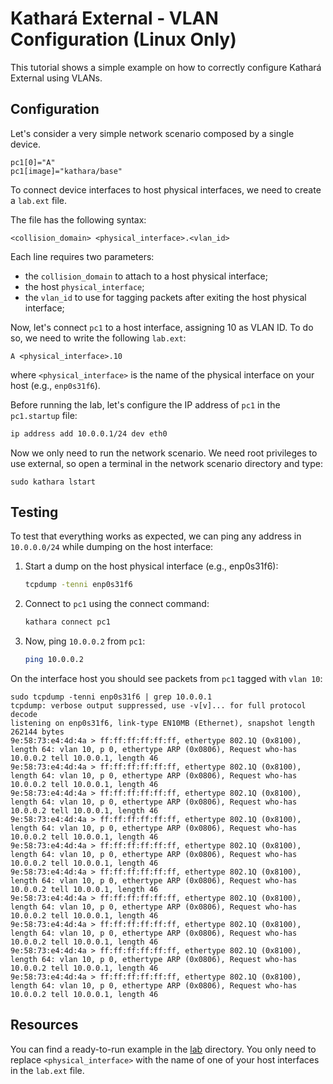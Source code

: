 # Kathará External - VLAN Configuration (Linux Only)

This tutorial shows a simple example on how to correctly configure Kathará External using VLANs.

## Configuration
Let's consider a very simple network scenario composed by a single device. 

```text
pc1[0]="A"
pc1[image]="kathara/base"
```

To connect device interfaces to host physical interfaces, we need to create a `lab.ext` file.  

The file has the following syntax:
```text
<collision_domain> <physical_interface>.<vlan_id>
```
Each line requires two parameters: 
- the `collision_domain` to attach to a host physical interface;
- the host `physical_interface`;
- the `vlan_id` to use for tagging packets after exiting the host physical interface;

Now, let's connect `pc1` to a host interface, assigning 10 as VLAN ID. 
To do so, we need to write the following `lab.ext`:
```text
A <physical_interface>.10
```

where `<physical_interface>` is the name of the physical interface on your host (e.g., `enp0s31f6`). 

Before running the lab, let's configure the IP address of `pc1` in the `pc1.startup` file:
```bash 
ip address add 10.0.0.1/24 dev eth0
```

Now we only need to run the network scenario. We need root privileges to use external, so open a terminal in the 
network scenario directory and type: 
```text
sudo kathara lstart
```

## Testing
To test that everything works as expected, we can ping any address in `10.0.0.0/24` while dumping on the host interface:

1. Start a dump on the host physical interface (e.g., enp0s31f6):
    ```bash
    tcpdump -tenni enp0s31f6
    ```
2. Connect to `pc1` using the connect command:
    ```bash
    kathara connect pc1
    ```
3. Now, ping `10.0.0.2` from `pc1`:
    ```bash
    ping 10.0.0.2
    ```

On the interface host you should see packets from `pc1` tagged with `vlan 10`:
```text
sudo tcpdump -tenni enp0s31f6 | grep 10.0.0.1
tcpdump: verbose output suppressed, use -v[v]... for full protocol decode
listening on enp0s31f6, link-type EN10MB (Ethernet), snapshot length 262144 bytes
9e:58:73:e4:4d:4a > ff:ff:ff:ff:ff:ff, ethertype 802.1Q (0x8100), length 64: vlan 10, p 0, ethertype ARP (0x0806), Request who-has 10.0.0.2 tell 10.0.0.1, length 46
9e:58:73:e4:4d:4a > ff:ff:ff:ff:ff:ff, ethertype 802.1Q (0x8100), length 64: vlan 10, p 0, ethertype ARP (0x0806), Request who-has 10.0.0.2 tell 10.0.0.1, length 46
9e:58:73:e4:4d:4a > ff:ff:ff:ff:ff:ff, ethertype 802.1Q (0x8100), length 64: vlan 10, p 0, ethertype ARP (0x0806), Request who-has 10.0.0.2 tell 10.0.0.1, length 46
9e:58:73:e4:4d:4a > ff:ff:ff:ff:ff:ff, ethertype 802.1Q (0x8100), length 64: vlan 10, p 0, ethertype ARP (0x0806), Request who-has 10.0.0.2 tell 10.0.0.1, length 46
9e:58:73:e4:4d:4a > ff:ff:ff:ff:ff:ff, ethertype 802.1Q (0x8100), length 64: vlan 10, p 0, ethertype ARP (0x0806), Request who-has 10.0.0.2 tell 10.0.0.1, length 46
9e:58:73:e4:4d:4a > ff:ff:ff:ff:ff:ff, ethertype 802.1Q (0x8100), length 64: vlan 10, p 0, ethertype ARP (0x0806), Request who-has 10.0.0.2 tell 10.0.0.1, length 46
9e:58:73:e4:4d:4a > ff:ff:ff:ff:ff:ff, ethertype 802.1Q (0x8100), length 64: vlan 10, p 0, ethertype ARP (0x0806), Request who-has 10.0.0.2 tell 10.0.0.1, length 46
9e:58:73:e4:4d:4a > ff:ff:ff:ff:ff:ff, ethertype 802.1Q (0x8100), length 64: vlan 10, p 0, ethertype ARP (0x0806), Request who-has 10.0.0.2 tell 10.0.0.1, length 46
9e:58:73:e4:4d:4a > ff:ff:ff:ff:ff:ff, ethertype 802.1Q (0x8100), length 64: vlan 10, p 0, ethertype ARP (0x0806), Request who-has 10.0.0.2 tell 10.0.0.1, length 46
9e:58:73:e4:4d:4a > ff:ff:ff:ff:ff:ff, ethertype 802.1Q (0x8100), length 64: vlan 10, p 0, ethertype ARP (0x0806), Request who-has 10.0.0.2 tell 10.0.0.1, length 46
```

## Resources
You can find a ready-to-run example in the [lab](lab) directory. You only need to replace `<physical_interface>` with 
the name of one of your host interfaces in the `lab.ext` file. 